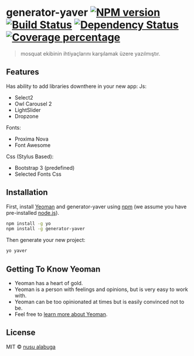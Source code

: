 # generator-yaver [![NPM version][npm-image]][npm-url] [![Build Status][travis-image]][travis-url] [![Dependency Status][daviddm-image]][daviddm-url] [![Coverage percentage][coveralls-image]][coveralls-url]
> mosquat ekibinin ihtiyaçlarını karşılamak üzere yazılmıştır.

## Features
Has ability to add libraries downthere in your new app:
Js:
- Select2
- Owl Carousel 2
- LightSlider
- Dropzone

Fonts:
- Proxima Nova
- Font Awesome

Css (Stylus Based):
- Bootstrap 3 (predefined)
- Selected Fonts Css

## Installation

First, install [Yeoman](http://yeoman.io) and generator-yaver using [npm](https://www.npmjs.com/) (we assume you have pre-installed [node.js](https://nodejs.org/)).

```bash
npm install -g yo
npm install -g generator-yaver
```

Then generate your new project:

```bash
yo yaver
```

## Getting To Know Yeoman

 * Yeoman has a heart of gold.
 * Yeoman is a person with feelings and opinions, but is very easy to work with.
 * Yeoman can be too opinionated at times but is easily convinced not to be.
 * Feel free to [learn more about Yeoman](http://yeoman.io/).

## License

MIT © [nusu alabuga](github.com/nusu)


[npm-image]: https://badge.fury.io/js/generator-yaver.svg
[npm-url]: https://npmjs.org/package/generator-yaver
[travis-image]: https://travis-ci.org/nusu/generator-yaver.svg?branch=master
[travis-url]: https://travis-ci.org/nusu/generator-yaver
[daviddm-image]: https://david-dm.org/nusu/generator-yaver.svg?theme=shields.io
[daviddm-url]: https://david-dm.org/nusu/generator-yaver
[coveralls-image]: https://coveralls.io/repos/nusu/generator-yaver/badge.svg
[coveralls-url]: https://coveralls.io/r/nusu/generator-yaver
